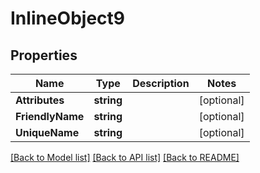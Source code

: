 # InlineObject9

## Properties

Name | Type | Description | Notes
------------ | ------------- | ------------- | -------------
**Attributes** | **string** |  | [optional] 
**FriendlyName** | **string** |  | [optional] 
**UniqueName** | **string** |  | [optional] 

[[Back to Model list]](../README.md#documentation-for-models) [[Back to API list]](../README.md#documentation-for-api-endpoints) [[Back to README]](../README.md)


